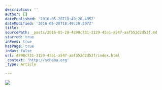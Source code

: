 ```yaml
---
description: ''
author: []
datePublished: '2016-05-20T18:49:20.495Z'
dateModified: '2016-05-20T18:49:20.297Z'
title: ''
sourcePath: _posts/2016-05-20-4898c731-3129-45a1-a547-aafb52d2d53f.md
starred: true
inFeed: true
hasPage: true
inNav: false
url: 4898c731-3129-45a1-a547-aafb52d2d53f/index.html
_context: 'http://schema.org'
_type: Article

---
```

![](https://the-grid-user-content.s3-us-west-2.amazonaws.com/91c52dda-31df-4f58-93ea-5d1fd251d2ce.jpg)